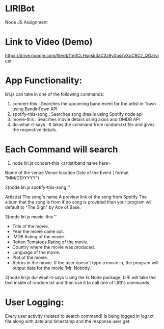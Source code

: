 # LIRIBot
Node JS Assignment

# Link to Video (Demo)
https://drive.google.com/file/d/1tm1CLHsgsk3aC3z9y0ussvXuCRCz_QOa/view

# App Functionality:
 liri.js can take in one of the following commands:

1) concert-this       : Searches the upcoming band event for the artist in Town using BandinTown API
2) spotify-this-song  : Searches song dteails using Spotify node api
3) movie-this         : Seacrhes movie details using axios and OMDB API
4) do-what-it-says    : It takes the command from random.txt file and gives the respective details.

# Each Command will search

1) node liri.js concert-this <artist/band name here>

Name of the venue
Venue location
Date of the Event ( format  "MM/DD/YYYY")

2)node liri.js spotify-this-song '<song name here>'

Artist(s)
The song's name
A preview link of the song from Spotify
The album that the song is from
If no song is provided then your program will default to "The Sign" by Ace of Base.

3)node liri.js movie-this '<movie name here>'

  * Title of the movie.
  * Year the movie came out.
  * IMDB Rating of the movie.
  * Rotten Tomatoes Rating of the movie.
  * Country where the movie was produced.
  * Language of the movie.
  * Plot of the movie.
  * Actors in the movie.
 If the user doesn't type a movie in, the program will output data for the movie 'Mr. Nobody.'
 
 4)node liri.js do-what-it-says
  Using the fs Node package, LIRI will take the text inside of random.txt and then use it to call one of LIRI's commands.

# User Logging:
Every user activity (related to search command) is being logged in log.txt file along with date and timestamp and the response user get.
